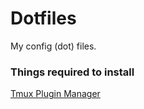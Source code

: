 # Dotfiles
My config (dot) files.

### Things required to install
[Tmux Plugin Manager](https://github.com/tmux-plugins/tpm)
